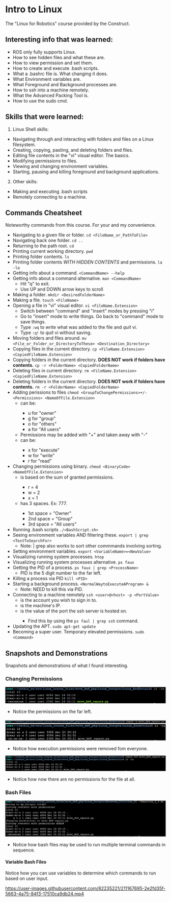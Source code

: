 # Intro to Linux
The "Linux for Robotics" course provided by the Construct. 

## Interesting info that was learned:
- ROS only fully supports Linux.
- How to see hidden files and what these are.
- How to view permission and set them.
- How to create and execute .bash scripts.
- What a .bashrc file is. What changing it does.
- What Environment variables are.
- What Foreground and Background processes are.
- How to ssh into a machine remotely.
- What the Advanced Packing Tool is. 
- How to use the sudo cmd. 

## Skills that were learned:
1. Linux Shell skills:
- Navigating through and interacting with folders and files on a Linux filesystem.
- Creating, copying, pasting, and deleting folders and files.
- Editing file contents in the "vi" visual editor. The basics.
- Modifying permissions to files.
- Viewing and changing environment variables.
- Starting, pausing and killing foreground and background applications.
2. Other skills:
- Making and executing .bash scripts
- Remotely connecting to a machine. 

## Commands Cheatsheet
Noteworthy commands from this course. For your and my convenience. 
- Navigating to a given file or folder.
    `cd <FileName_or_PathToFile>`
- Navigating back one folder.
    `cd ..`
- Returning to the path root.
    `cd`
- Printing current working directory.
    `pwd`
- Printing folder contents.
    `ls`   
- Printing folder contents *WITH HIDDEN CONTENTS* and permissions.
    `la -la`    
- Getting info about a command.
    `<CommandName> --help`   
- Getting info about a command alternative.
    `man <CommandName>`
    - Hit "q" to exit.
    - Use UP and DOWN arrow keys to scroll
- Making a folder.
    `mkdir <DesiredFolderName>`   
- Making a file.
    `touch <FileName>`   
- Opening a file in "vi" visual editor. 
    `vi <FileName.Extension>`
    - Switch between "command" and "insert" modes by pressing "i"
    - Go to "insert" mode to write things. Go back to "command" mode to save things.
    - Type `:wq` to *write* what was added to the file and *quit* vi.
    - Type `:q!` to *quit* vi without saving. 
- Moving folders and files around.
    `mv <File_or_Folder_or_DirectoryToThese> <Destination_Directory>`   
- Copying files in the current directory.
    `cp <FileName.Extension> <CopiedFileName.Extension>`   
- Copying folders in the current directory. **DOES NOT work if folders have contents.**
    `cp -r <FolderName> <CopiedFolderName>`
- Deleting files in current directory.
    `rm <FileName.Extension> <CopiedFileName.Extension>`
- Deleting folders in the current directory. **DOES NOT work if folders have contents.**
    `rm -r <FolderName> <CopiedFolderName>`
- Adding perissions to files
    `chmod <GroupToChangePermissions>+/-<Permissions> <NameOfFile.Extension>`
    - <GroupToChangePermissions> can be:
      - u for "owner"
      - g for "group"
      - o for "others"
      - a for "All users"
    - Permissions may be added with "+" and taken away with "-"
    - <Permissions> can be:
      - x for "execute"
      - w for "write"
      - r for "read"
- Changing permissions using binary. 
    `chmod <BinaryCode> <NameOfFile.Extension>`
    - <BinaryCode> is based on the sum of granted permissions. 
      - r = 4
      - w = 2
      - x = 1
    - <BinaryCode> has 3 spaces. Ex: 777. 
      - 1st space = "Owner"
      - 2nd space = "Group"
      - 3rd space = "All users"
- Running .bash scripts
    `./<BashScript.sh>`
- Seeing environment variables AND filtering these. 
    `export | grep <TextToSearchFor>`
    - Note: | grep also works to sort other commmands involving sorting.
- Setting environment variables.
    `export <VariableName>=<NewValue>`
- Visualizing running system processes.
    `htop`
- Visualizing running system processes alternative.
    `ps faux`
- Getting the PID of a process.
    `ps faux | grep <ProcessName>`
    - PID is the 5 digit number to the far left.
- Killing a process via PID
    `kill <PID>`
- Starting a background process.
    `<NormalWaytoExecuteAProgram> &`
    - Note: NEED to kill this via PID. 
- Connecting to a machine remotely
    `ssh <user>@<host> -p <PortValue>`
    - <user> is the account you wish to sign in to.
    - <host> is the machine's IP.
    - <PortValue> is the value of the port the ssh server is hosted on. 
        - Find this by using the `ps faul | grep ssh` command.
- Updating the APT.
    `sudo apt-get update`
- Becoming a super user. Temporary elevated permissions. 
    `sudo <Command>`
    
## Snapshots and Demonstrations
Snapshots and demonstrations of what I found interesting. 

### Changing Permissions
![permissions1](https://github.com/HailtheWhale/Image_Repo/blob/main/Construct_Robotics_Courses/images/Permissions_EX1.png)   

- Notice the permissions on the far left.

![permissions2](https://github.com/HailtheWhale/Image_Repo/blob/main/Construct_Robotics_Courses/images/Permissions_EX2.png)
![permissions3](https://github.com/HailtheWhale/Image_Repo/blob/main/Construct_Robotics_Courses/images/Permissions_EX3.png)
    
- Notice how execution permissions were removed fom everyone. 
    
![permissions4](https://github.com/HailtheWhale/Image_Repo/blob/main/Construct_Robotics_Courses/images/Permissions_EX4.png)

- Notice how now there are no permissions for the file at all.
    
 ### Bash Files
 ![bash1](https://github.com/HailtheWhale/Image_Repo/blob/main/Construct_Robotics_Courses/images/Bash_File_Ex.png)
    
 - Notice how bash files may be used to run multiple terminal commands in sequence. 
    
 #### Variable Bash Files 
 Notice how you can use variables to determine which commands to run based on user input. 

https://user-images.githubusercontent.com/82235221/211167695-2e2fd35f-5663-4a75-84f3-17510ca9db24.mp4
